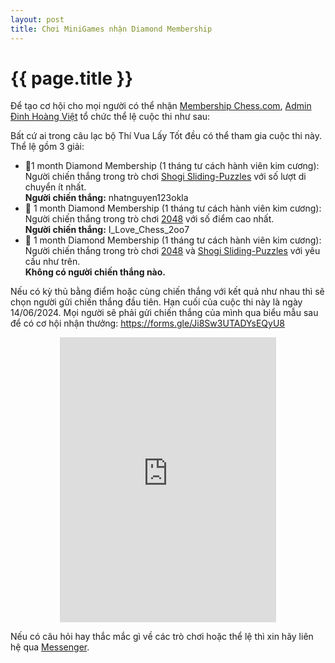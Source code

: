 ```yaml
---
layout: post
title: Chơi MiniGames nhận Diamond Membership
---
```


{{ page.title }}
================

Để tạo cơ hội cho mọi người có thể nhận <a href="https://www.chess.com/membership">Membership Chess.com</a>, <a href="https://thivualaytot.github.io/team#admins"><i class="bx bx-user"></i>Admin Đinh Hoàng Việt</a>
tổ chức thể lệ cuộc thi như sau:

Bất cứ ai trong câu lạc bộ Thí Vua Lấy Tốt đều có thể tham gia cuộc thi này. Thể lệ gồm 3 giải:
<ul>
  <li>💎1 month Diamond Membership (1 tháng tư cách hành viên kim cương): Người chiến thắng trong trò chơi <a href="https://thivualaytot.github.io/game/sliding">Shogi Sliding-Puzzles</a> với số lượt di chuyển ít nhất.</li> <b>Người chiến thắng:</b> nhatnguyen123okla
  <li>💎 1 month Diamond Membership (1 tháng tư cách hành viên kim cương): Người chiến thắng trong trò chơi <a href="https://thivualaytot.github.io/game/2048">2048</a> với số điểm cao nhất.</li> <b>Người chiến thắng:</b> I_Love_Chess_2oo7 
  <li>💎 1 month Diamond Membership (1 tháng tư cách hành viên kim cương): Người chiến thắng trong trò chơi <a href="https://thivualaytot.github.io/game/2048">2048</a> và <a href="https://thivualaytot.github.io/game/sliding">Shogi Sliding-Puzzles</a> với yêu cầu như trên.</li> <b>Không có người chiến thắng nào.</b>
</ul>

Nếu có kỳ thủ bằng điểm hoặc cùng chiến thắng với kết quả như nhau thì sẽ chọn người gửi chiến thắng đầu tiên. 
Hạn cuối của cuộc thi này là ngày 14/06/2024. Mọi người sẽ phải gửi chiến thắng của mình qua biểu mẫu sau để có cơ hội nhận thưởng: <a href="https://forms.gle/Ji8Sw3UTADYsEQyU8">https://forms.gle/Ji8Sw3UTADYsEQyU8</a>

<p align="center"><iframe src="https://docs.google.com/forms/d/e/1FAIpQLSfQDlPYhjiLh7fDmfD1H0bjfyaNaQYb7dfgpvKSnwKeO2gAFA/viewform?embedded=true" width="346" height="456" frameborder="0" marginheight="0" marginwidth="0">Đang tải…</iframe></p>

Nếu có câu hỏi hay thắc mắc gì về các trò chơi hoặc thể lệ thì xin hãy liên hệ qua <a href="https://m.me/103559542712501">Messenger</a>.
